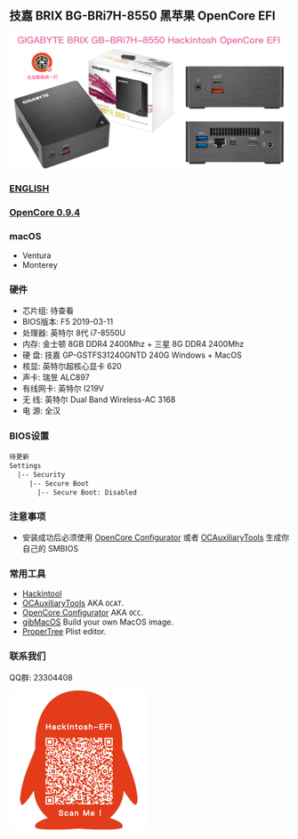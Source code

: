 ## 技嘉 BRIX BG-BRi7H-8550 黑苹果 OpenCore EFI

<img src="Screenshot/Motherbord.jpg" alt="image" style="zoom: 67%;" />

### [ENGLISH](README.EN.md)

### [OpenCore 0.9.4](https://github.com/acidanthera/OpenCorePkg)


### macOS

- Ventura
- Monterey


### 硬件

- 芯片组: 待查看
- BIOS版本: F5  2019-03-11
- 处理器: 英特尔 8代 i7-8550U
- 内存:  金士顿 8GB DDR4 2400Mhz + 三星 8G DDR4 2400Mhz
- 硬    盘: 技嘉 GP-GSTFS31240GNTD 240G Windows + MacOS
- 核显: 英特尔超核心显卡 620
- 声卡: 瑞昱 ALC897
- 有线网卡: 英特尔 I219V
- 无    线: 英特尔 Dual Band Wireless-AC 3168
- 电    源:  全汉


### BIOS设置

```
待更新
Settings
  |-- Security
     |-- Secure Boot
       |-- Secure Boot: Disabled

```

### 注意事项

 - 安装成功后必须使用 [OpenCore Configurator](https://mackie100projects.altervista.org/opencore-configurator/) 或者 [OCAuxiliaryTools](https://github.com/ic005k/OCAuxiliaryTools) 生成你自己的 SMBIOS


### 常用工具

- [Hackintool](https://github.com/headkaze/Hackintool) 
- [OCAuxiliaryTools](https://github.com/ic005k/OCAuxiliaryTools) AKA `OCAT`.
- [OpenCore Configurator](https://mackie100projects.altervista.org/opencore-configurator/) AKA `OCC`.
- [gibMacOS](https://github.com/corpnewt/gibMacOS) Build your own MacOS image.
- [ProperTree](https://github.com/corpnewt/ProperTree) Plist editor.


### 联系我们

QQ群: 23304408

![image](Screenshot/QRCode.png)
